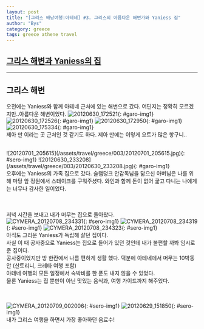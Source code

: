 ```yaml
---
layout: post
title: "[그리스 배낭여행:아테네] #3. 그리스의 아름다운 해변가와 Yaniess 집"
author: "Bys"
category: greece
tags: greece athene travel
---
```


## [그리스 해변과 Yaniess의 집]()  
 ------



>
## 그리스 해변

오전에는 Yaniess와 함께 아테네 근처에 있는 해변으로 갔다. 어딘지는 정확히 모르겠지만..아름다운 해변이었다.
![20120630_172521](/assets/travel/greece/003/20120630_172521.jpg){: #garo-img1}
![20120630_172526](/assets/travel/greece/003/20120630_172526.jpg){: #garo-img1}
![20120630_172950](/assets/travel/greece/003/20120630_172950.jpg){: #garo-img1}
![20120630_175334](/assets/travel/greece/003/20120630_175334.jpg){: #garo-img1}
<br/>
제아 만 이라는 곳 근처인 것 같기도 하다. 제아 만에는 이렇게 요트가 많은 항구니..

<br/>
![20120701_205615](/assets/travel/greece/003/20120701_205615.jpg){: #sero-img1}
![20120630_233208](/assets/travel/greece/003/20120630_233208.jpg){: #garo-img1}
<br/>
오후에는 Yaniess의 가족 집으로 갔다.  
슬램덩크 안감독님을 닮으신 아버님은 나를 위해 마당 앞 정원에서 스테이크를 구워주셨다. 와인과 함께  
돈이 없어 굶고 다니는 나에게는 너무나 감사한 일이었다.
<br/><br/><br/>

저녁 시간을 보내고 내가 머무는 집으로 돌아왔다. <br/>
![CYMERA_20120708_234331](/assets/travel/greece/003/CYMERA_20120708_234331.jpg){: #sero-img1}
![CYMERA_20120708_234319](/assets/travel/greece/003/CYMERA_20120708_234319.jpg){: #sero-img1}
![CYMERA_20120708_234323](/assets/travel/greece/003/CYMERA_20120708_234323.jpg){: #sero-img1}
<br/>
아직도 그리운 Yaniess가 독립해 살던 집이다.  
사실 이 때 공사중으로 Yaniess는 집으로 들어가 있던 것인데 내가 불편할 까봐 임시로 준 집이다.  
공사중이었지만 방 한칸에서 나름 편하게 생활 했다. 덕분에 아테네에서 머무는 10박동안 (산토리니, 크레타 여행 포함)  
아테네 여행의 모든 일정에서 숙박비를 한 푼도 내지 않을 수 있었다.  
물론 Yaniess는 집 뿐만이 아닌 맛있는 음식과, 여행 가이드까지 해주었다.  

<br/><br/>
![CYMERA_20120709_002006](/assets/travel/greece/003/CYMERA_20120709_002006.jpg){: #sero-img1}
![20120629_151850](/assets/travel/greece/003/20120629_151850.jpg){: #sero-img1}
<br/>
내가 그리스 여행을 하면서 가장 좋아하던 음료수!
